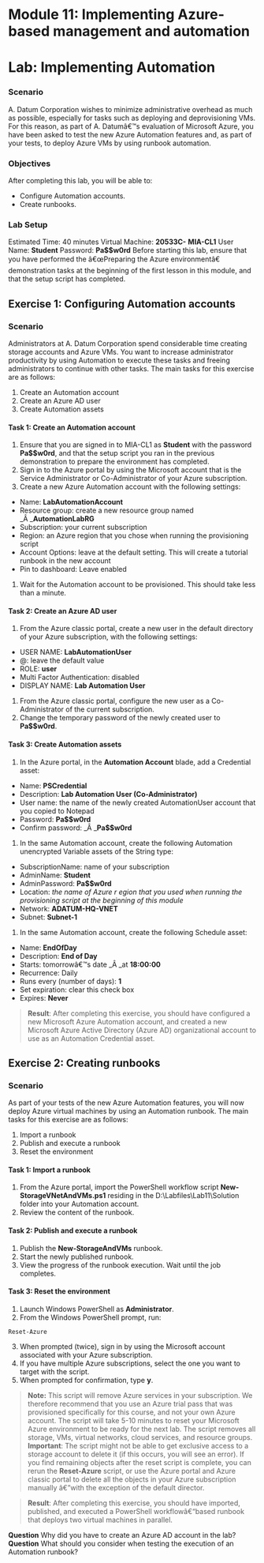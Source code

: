 ﻿# Module 11: Implementing Azure-based management and automation
# Lab: Implementing Automation
  
### Scenario
  A. Datum Corporation wishes to minimize administrative overhead as much as possible, especially for tasks such as deploying and deprovisioning VMs. For this reason, as part of A. Datumâ€™s evaluation of Microsoft Azure, you have been asked to test the new Azure Automation features and, as part of your tests, to deploy Azure VMs by using runbook automation.


### Objectives
  After completing this lab, you will be able to:

- Configure Automation accounts.
- Create runbooks.

### Lab Setup
  Estimated Time: 40 minutes
Virtual Machine:  **20533C-** **MIA-CL1**
User Name:  **Student**
Password:  **Pa$$w0rd**
Before starting this lab, ensure that you have performed the â€œPreparing the Azure environmentâ€ demonstration tasks at the beginning of the first lesson in this module, and that the setup script has completed.


## Exercise 1: Configuring Automation accounts
  
### Scenario
  Administrators at A. Datum Corporation spend considerable time creating storage accounts and Azure VMs. You want to increase administrator productivity by using Automation to execute these tasks and freeing administrators to continue with other tasks.
The main tasks for this exercise are as follows:

1. Create an Automation account
2. Create an Azure AD user 
3. Create Automation assets


#### Task 1: Create an Automation account
  
1. Ensure that you are signed in to MIA-CL1 as  **Student** with the password **Pa$$w0rd**, and that the setup script you ran in the previous demonstration to prepare the environment has completed.
2. Sign in to the Azure portal by using the Microsoft account that is the Service Administrator or Co-Administrator of your Azure subscription.
3. Create a new Azure Automation account with the following settings:

  - Name:  **LabAutomationAccount**
  - Resource group: create a new resource group named _Â _**AutomationLabRG**
  - Subscription: your current subscription
  - Region: an Azure region that you chose when running the provisioning script
  - Account Options: leave at the default setting. This will create a tutorial runbook in the new account
  - Pin to dashboard: Leave enabled

1. Wait for the Automation account to be provisioned. This should take less than a minute.


#### Task 2: Create an Azure AD user
  
1. From the Azure classic portal, create a new user in the default directory of your Azure subscription, with the following settings:

  - USER NAME:  **LabAutomationUser**
  - @: leave the default value
  - ROLE:  **user**
  - Multi Factor Authentication: disabled
  - DISPLAY NAME:  **Lab Automation User**

1. From the Azure classic portal, configure the new user as a Co-Administrator of the current subscription.
2. Change the temporary password of the newly created user to  **Pa$$w0rd**.


#### Task 3: Create Automation assets
  
1. In the Azure portal, in the  **Automation Account** blade, add a Credential asset:

  - Name:  **PSCredential**
  - Description:  **Lab Automation User (Co-Administrator)**
  - User name: the name of the newly created AutomationUser account that you copied to Notepad
  - Password:  **Pa$$w0rd**
  - Confirm password: _Â _**Pa$$w0rd**

1. In the same Automation account, create the following Automation unencrypted Variable assets of the String type:

  - SubscriptionName: name of your subscription
  - AdminName:  **Student**
  - AdminPassword:  **Pa$$w0rd**
  - Location:  _the name of Azure_ _r_ _egion_ _that_ _you used when running the provisioning script at the beginning of this module_
  - Network:  **ADATUM-HQ-VNET**
  - Subnet:  **Subnet-1**

1. In the same Automation account, create the following Schedule asset:

  - Name:  **EndOfDay**
  - Description:  **End of Day**
  - Starts: tomorrowâ€™s date _Â _at  **18:00:00**
  - Recurrence: Daily
  - Runs every (number of days):  **1**
  - Set expiration: clear this check box
  - Expires:  **Never**

>  **Result**: After completing this exercise, you should have configured a new Microsoft Azure Automation account, and created a new Microsoft Azure Active Directory (Azure AD) organizational account to use as an Automation Credential asset.


## Exercise 2: Creating runbooks
  
### Scenario
  As part of your tests of the new Azure Automation features, you will now deploy Azure virtual machines by using an Automation runbook.
The main tasks for this exercise are as follows:

1. Import a runbook
2. Publish and execute a runbook
3. Reset the environment


#### Task 1: Import a runbook
  
1. From the Azure portal, import the PowerShell workflow script  **New-StorageVNetAndVMs.ps1** residing in the D:\Labfiles\Lab11\Solution folder into your Automation account.
2. Review the content of the runbook.


#### Task 2: Publish and execute a runbook
  
1. Publish the  **New-StorageAndVMs** runbook.
2. Start the newly published runbook.
3. View the progress of the runbook execution. Wait until the job completes.


#### Task 3: Reset the environment
  
1. Launch Windows PowerShell as  **Administrator**.
2. From the Windows PowerShell prompt, run:

  ```
  Reset-Azure
  ```

3. When prompted (twice), sign in by using the Microsoft account associated with your Azure subscription. 
4. If you have multiple Azure subscriptions, select the one you want to target with the script.
5. When prompted for confirmation, type  **y**.
>  **Note:** This script will remove Azure services in your subscription. We therefore recommend that you use an Azure trial pass that was provisioned specifically for this course, and not your own Azure account.
> The script will take 5-10 minutes to reset your Microsoft Azure environment to be ready for the next lab. 
> The script removes all storage, VMs, virtual networks, cloud services, and resource groups.
>  **Important**: The script might not be able to get exclusive access to a storage account to delete it (if this occurs, you will see an error). If you find remaining objects after the reset script is complete, you can rerun the  **Reset-Azure** script, or use the Azure portal and Azure classic portal to delete all the objects in your Azure subscription manually â€”with the exception of the default director.

>  **Result**: After completing this exercise, you should have imported, published, and executed a PowerShell workflowâ€“based runbook that deploys two virtual machines in parallel.


**Question** Why did you have to create an Azure AD account in the lab?
**Question** What should you consider when testing the execution of an Automation runbook?

